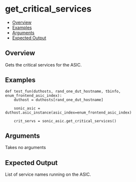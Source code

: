 # get_critical_services

- [Overview](#overview)
- [Examples](#examples)
- [Arguments](#arguments)
- [Expected Output](#expected-output)

## Overview
Gets the critical services for the ASIC.

## Examples
```
def test_fun(duthosts, rand_one_dut_hostname, tbinfo, enum_frontend_asic_index):
    duthost = duthosts[rand_one_dut_hostname]

    sonic_asic = duthost.asic_instance(asic_index=enum_frontend_asic_index)

    crit_servs = sonic_asic.get_critical_services()
```

## Arguments
Takes no arguments

## Expected Output
List of service names running on the ASIC.

